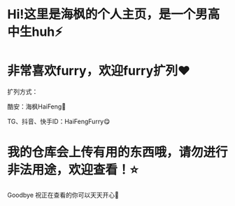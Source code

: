 # Hi!这里是海枫的个人主页，是一个男高中生huh⚡

# 非常喜欢furry，欢迎furry扩列❤️

扩列方式：

酷安：海枫HaiFeng🥳

TG、抖音、快手ID：HaiFengFurry😋
# 

# 我的仓库会上传有用的东西哦，请勿进行非法用途，欢迎查看！⭐

Goodbye 祝正在查看的你可以天天开心🥵